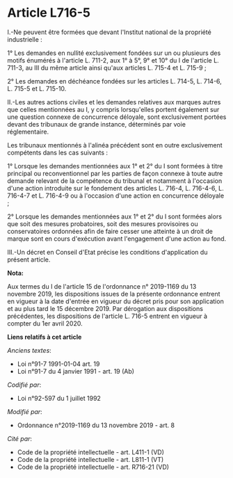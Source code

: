 # Article L716-5

I.-Ne peuvent être formées que devant l'Institut national de la propriété industrielle :

1° Les demandes en nullité exclusivement fondées sur un ou plusieurs des motifs énumérés à l'article L. 711-2, aux 1° à 5°,
9° et 10° du I de l'article L. 711-3, au III du même article ainsi qu'aux articles L. 715-4 et L. 715-9 ;

2° Les demandes en déchéance fondées sur les articles L. 714-5, L. 714-6, L. 715-5 et L. 715-10.

II.-Les autres actions civiles et les demandes relatives aux marques autres que celles mentionnées au I, y compris
lorsqu'elles portent également sur une question connexe de concurrence déloyale, sont exclusivement portées devant des
tribunaux de grande instance, déterminés par voie réglementaire.

Les tribunaux mentionnés à l'alinéa précédent sont en outre exclusivement compétents dans les cas suivants :

1° Lorsque les demandes mentionnées aux 1° et 2° du I sont formées à titre principal ou reconventionnel par les parties de
façon connexe à toute autre demande relevant de la compétence du tribunal et notamment à l'occasion d'une action introduite
sur le fondement des articles L. 716-4, L. 716-4-6, L. 716-4-7 et L. 716-4-9 ou à l'occasion d'une action en concurrence
déloyale ;

2° Lorsque les demandes mentionnées aux 1° et 2° du I sont formées alors que soit des mesures probatoires, soit des mesures
provisoires ou conservatoires ordonnées afin de faire cesser une atteinte à un droit de marque sont en cours d'exécution
avant l'engagement d'une action au fond.

III.-Un décret en Conseil d'Etat précise les conditions d'application du présent article.

**Nota:**

Aux termes du I de l'article 15 de l'ordonnance n° 2019-1169 du 13 novembre 2019, les dispositions issues de la présente
ordonnance entrent en vigueur à la date d'entrée en vigueur du décret pris pour son application et au plus tard le 15
décembre 2019. Par dérogation aux dispositions précédentes, les dispositions de l'article L. 716-5 entrent en vigueur à
compter du 1er avril 2020.

**Liens relatifs à cet article**

_Anciens textes_:

  - Loi n°91-7 1991-01-04 art. 19
  - Loi n°91-7 du 4 janvier 1991 - art. 19 (Ab)

_Codifié par_:

  - Loi n°92-597 du 1 juillet 1992

_Modifié par_:

  - Ordonnance n°2019-1169 du 13 novembre 2019 - art. 8

_Cité par_:

  - Code de la propriété intellectuelle - art. L411-1 (VD)
  - Code de la propriété intellectuelle - art. L811-1 (VT)
  - Code de la propriété intellectuelle - art. R716-21 (VD)

